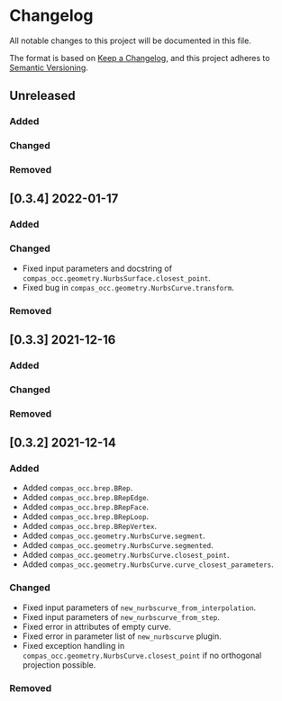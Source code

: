 # Changelog

All notable changes to this project will be documented in this file.

The format is based on [Keep a Changelog](https://keepachangelog.com/en/1.0.0/),
and this project adheres to [Semantic Versioning](https://semver.org/spec/v2.0.0.html).

## Unreleased

### Added

### Changed

### Removed


## [0.3.4] 2022-01-17

### Added

### Changed

* Fixed input parameters and docstring of `compas_occ.geometry.NurbsSurface.closest_point`.
* Fixed bug in `compas_occ.geometry.NurbsCurve.transform`.

### Removed


## [0.3.3] 2021-12-16

### Added

### Changed

### Removed


## [0.3.2] 2021-12-14

### Added

* Added `compas_occ.brep.BRep`.
* Added `compas_occ.brep.BRepEdge`.
* Added `compas_occ.brep.BRepFace`.
* Added `compas_occ.brep.BRepLoop`.
* Added `compas_occ.brep.BRepVertex`.
* Added `compas_occ.geometry.NurbsCurve.segment`.
* Added `compas_occ.geometry.NurbsCurve.segmented`.
* Added `compas_occ.geometry.NurbsCurve.closest_point`.
* Added `compas_occ.geometry.NurbsCurve.curve_closest_parameters`.

### Changed

* Fixed input parameters of `new_nurbscurve_from_interpolation`.
* Fixed input parameters of `new_nurbscurve_from_step`.
* Fixed error in attributes of empty curve.
* Fixed error in parameter list of `new_nurbscurve` plugin.
* Fixed exception handling in `compas_occ.geometry.NurbsCurve.closest_point` if no orthogonal projection possible.

### Removed

